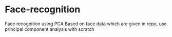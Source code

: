 # Face-recognition
Face recognition using PCA
Based on face data which are given in repo, use principal component analysis with scratch 
